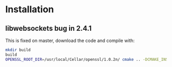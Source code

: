 # Installation

## libwebsockets bug in 2.4.1

This is fixed on master, download the code and compile with:

```sh
mkdir build
build
OPENSSL_ROOT_DIR=/usr/local/Cellar/openssl/1.0.2n/ cmake .. -DCMAKE_INSTALL_PREFIX:PATH=/opt/libwebsockets/ -DLWS_IPV6=ON -DLWS_WITH_HTTP2=ON -DLWS_WITH_LIBEV=ON -DLWS_WITH_LIBEVENT=ON -DLWS_WITH_LIBUV=ON -DLWS_WITH_PLUGINS=ON -DLWS_WITHOUT_TESTAPPS=ON -DLWS_UNIX_SOCK=ON -DCMAKE_BUILD_TYPE=DEBUG 
```

